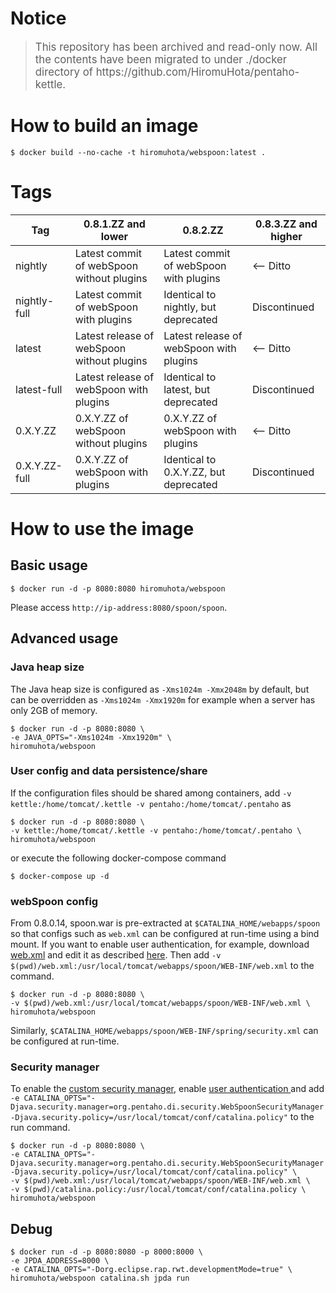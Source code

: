 # Notice

<blockquote class="well alert-block alert-danger">
<big>
This repository has been archived and read-only now.
All the contents have been migrated to under ./docker directory of https://github.com/HiromuHota/pentaho-kettle.
</big>
</blockquote>

# How to build an image

```
$ docker build --no-cache -t hiromuhota/webspoon:latest .
```

# Tags

| Tag | 0.8.1.ZZ and lower | 0.8.2.ZZ | 0.8.3.ZZ and higher |
| --- | --- | --- | --- |
| nightly | Latest commit of webSpoon without plugins | Latest commit of webSpoon with plugins | <-- Ditto |
| nightly-full | Latest commit of webSpoon with plugins | Identical to nightly, but deprecated | Discontinued |
| latest | Latest release of webSpoon without plugins | Latest release of webSpoon with plugins | <-- Ditto |
| latest-full | Latest release of webSpoon with plugins | Identical to latest, but deprecated | Discontinued |
| 0.X.Y.ZZ | 0.X.Y.ZZ of webSpoon without plugins | 0.X.Y.ZZ of webSpoon with plugins | <-- Ditto |
| 0.X.Y.ZZ-full | 0.X.Y.ZZ of webSpoon with plugins | Identical to 0.X.Y.ZZ, but deprecated | Discontinued |

# How to use the image

## Basic usage

```
$ docker run -d -p 8080:8080 hiromuhota/webspoon
```

Please access `http://ip-address:8080/spoon/spoon`.

## Advanced usage

### Java heap size

The Java heap size is configured as `-Xms1024m -Xmx2048m` by default, but can be overridden as `-Xms1024m -Xmx1920m` for example when a server has only 2GB of memory.

```
$ docker run -d -p 8080:8080 \
-e JAVA_OPTS="-Xms1024m -Xmx1920m" \
hiromuhota/webspoon
```

### User config and data persistence/share

If the configuration files should be shared among containers, add `-v kettle:/home/tomcat/.kettle -v pentaho:/home/tomcat/.pentaho` as

```
$ docker run -d -p 8080:8080 \
-v kettle:/home/tomcat/.kettle -v pentaho:/home/tomcat/.pentaho \
hiromuhota/webspoon
```

or execute the following docker-compose command

```
$ docker-compose up -d
```

### webSpoon config

From 0.8.0.14, spoon.war is pre-extracted at `$CATALINA_HOME/webapps/spoon` so that configs such as `web.xml` can be configured at run-time using a bind mount.
If you want to enable user authentication, for example, download [web.xml](https://github.com/HiromuHota/pentaho-kettle/blob/webspoon-8.2/assemblies/static/src/main/resources-filtered/WEB-INF/web.xml) and edit it as described [here](https://github.com/HiromuHota/pentaho-kettle#user-authentication).
Then add `-v $(pwd)/web.xml:/usr/local/tomcat/webapps/spoon/WEB-INF/web.xml` to the command.

```
$ docker run -d -p 8080:8080 \
-v $(pwd)/web.xml:/usr/local/tomcat/webapps/spoon/WEB-INF/web.xml \
hiromuhota/webspoon
```

Similarly, `$CATALINA_HOME/webapps/spoon/WEB-INF/spring/security.xml` can be configured at run-time.

### Security manager

To enable the [custom security manager](https://github.com/HiromuHota/pentaho-kettle/wiki/Admin%3A-Security#file-access-control-by-a-custom-security-manager-experimental), enable [user authentication
](https://github.com/HiromuHota/pentaho-kettle/wiki/Admin%3A-Security#user-authentication) and add `-e CATALINA_OPTS="-Djava.security.manager=org.pentaho.di.security.WebSpoonSecurityManager -Djava.security.policy=/usr/local/tomcat/conf/catalina.policy"` to the run command.

```
$ docker run -d -p 8080:8080 \
-e CATALINA_OPTS="-Djava.security.manager=org.pentaho.di.security.WebSpoonSecurityManager -Djava.security.policy=/usr/local/tomcat/conf/catalina.policy" \
-v $(pwd)/web.xml:/usr/local/tomcat/webapps/spoon/WEB-INF/web.xml \
-v $(pwd)/catalina.policy:/usr/local/tomcat/conf/catalina.policy \
hiromuhota/webspoon
```

## Debug

```
$ docker run -d -p 8080:8080 -p 8000:8000 \
-e JPDA_ADDRESS=8000 \
-e CATALINA_OPTS="-Dorg.eclipse.rap.rwt.developmentMode=true" \
hiromuhota/webspoon catalina.sh jpda run
```
